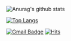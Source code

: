 

![Anurag's github stats](https://github-readme-stats.vercel.app/api?username=kyjkyj080115&show_icons=true&theme=tokyonight)

[![Top Langs](https://github-readme-stats.vercel.app/api/top-langs/?username=kyjkyj080115&layout=compact)](https://github.com/anuraghazra/github-readme-stats)

[![Gmail Badge](https://img.shields.io/badge/Gmail-d14836?style=flat-square&logo=Gmail&logoColor=white&link=mailto:snugyun01@gmail.com)](mailto:kyjkyj01150115@gmail.com)
[![Hits](https://hits.seeyoufarm.com/api/count/incr/badge.svg?url=https%3A%2F%2Fgithub.com%2Fkyjkyj080115&count_bg=%2379C83D&title_bg=%23555555&icon=&icon_color=%23E7E7E7&title=hits&edge_flat=false)](https://hits.seeyoufarm.com)
